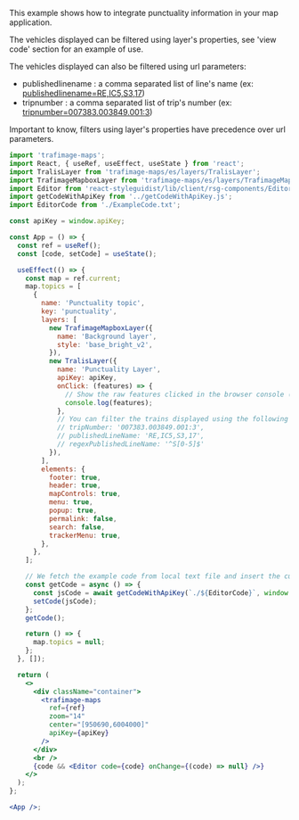 This example shows how to integrate punctuality information in your map application.

The vehicles displayed can be filtered using layer's properties, see 'view code' section for an example of use.

The vehicles displayed can also be filtered using url parameters:

- publishedlinename : a comma separated list of line's name (ex: [publishedlinename=RE,IC5,S3,17](/?publishedlinename=RE,IC5,S3,17#/Examples/Punctuality%20Map))
- tripnumber : a comma separated list of trip's number (ex: [tripnumber=007383.003849.001:3](/?tripnumber=007383.003849.001:3#/Examples/Punctuality%20Map))

Important to know, filters using layer's properties have precedence over url parameters.

```jsx
import 'trafimage-maps';
import React, { useRef, useEffect, useState } from 'react';
import TralisLayer from 'trafimage-maps/es/layers/TralisLayer';
import TrafimageMapboxLayer from 'trafimage-maps/es/layers/TrafimageMapboxLayer';
import Editor from 'react-styleguidist/lib/client/rsg-components/Editor';
import getCodeWithApiKey from '../getCodeWithApiKey.js';
import EditorCode from './ExampleCode.txt';

const apiKey = window.apiKey;

const App = () => {
  const ref = useRef();
  const [code, setCode] = useState();

  useEffect(() => {
    const map = ref.current;
    map.topics = [
      {
        name: 'Punctuality topic',
        key: 'punctuality',
        layers: [
          new TrafimageMapboxLayer({
            name: 'Background layer',
            style: 'base_bright_v2',
          }),
          new TralisLayer({
            name: 'Punctuality Layer',
            apiKey: apiKey,
            onClick: (features) => {
              // Show the raw features clicked in the browser console (press F12).
              console.log(features);
            },
            // You can filter the trains displayed using the following properties:
            // tripNumber: '007383.003849.001:3',
            // publishedLineName: 'RE,IC5,S3,17',
            // regexPublishedLineName: '^S[0-5]$'
          }),
        ],
        elements: {
          footer: true,
          header: true,
          mapControls: true,
          menu: true,
          popup: true,
          permalink: false,
          search: false,
          trackerMenu: true,
        },
      },
    ];

    // We fetch the example code from local text file and insert the current public API key
    const getCode = async () => {
      const jsCode = await getCodeWithApiKey(`./${EditorCode}`, window.apiKey);
      setCode(jsCode);
    };
    getCode();

    return () => {
      map.topics = null;
    };
  }, []);

  return (
    <>
      <div className="container">
        <trafimage-maps
          ref={ref}
          zoom="14"
          center="[950690,6004000]"
          apiKey={apiKey}
        />
      </div>
      <br />
      {code && <Editor code={code} onChange={(code) => null} />}
    </>
  );
};

<App />;
```
